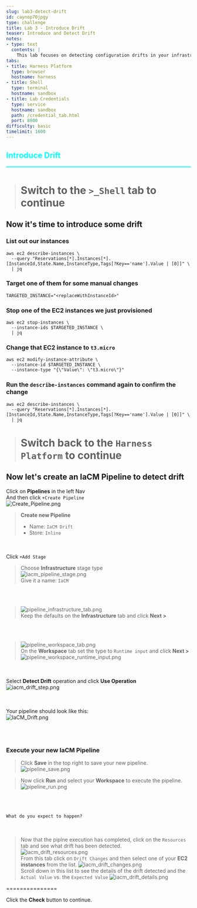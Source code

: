 ```yaml
---
slug: lab3-detect-drift
id: caynop70jpgy
type: challenge
title: Lab 3 - Introduce Drift
teaser: Introduce and Detect Drift
notes:
- type: text
  contents: |
    This lab focuses on detecting configuration drifts in your infrastructure. Participants will learn how to set up drift detection, interpret its results, and understand the impact of drift on infrastructure management.
tabs:
- title: Harness Platform
  type: browser
  hostname: harness
- title: Shell
  type: terminal
  hostname: sandbox
- title: Lab Credentials
  type: service
  hostname: sandbox
  path: /credential_tab.html
  port: 8000
difficulty: basic
timelimit: 1600
---
```


<style type="text/css" rel="stylesheet">
hr.cyan { background-color: cyan; color: cyan; height: 2px; margin-bottom: -10px; }
h2.cyan { color: cyan; }
</style><h2 class="cyan">Introduce Drift</h2>
<hr class="cyan">
<br>

> # Switch to the ```>_Shell``` tab to continue

## Now it's time to introduce some drift

### List out our instances
```
aws ec2 describe-instances \
  --query "Reservations[*].Instances[*].[InstanceId,State.Name,InstanceType,Tags[?Key=='name'].Value | [0]]" \
  | jq
```

### Target one of them for some manual changes
```
TARGETED_INSTANCE="<replaceWithInstanceId>"
```

### Stop one of the EC2 instances we just provisioned
```
aws ec2 stop-instances \
  --instance-ids $TARGETED_INSTANCE \
  | jq
```

### Change that EC2 instance to ```t3.micro```
```
aws ec2 modify-instance-attribute \
  --instance-id $TARGETED_INSTANCE \
  --instance-type "{\"Value\": \"t3.micro\"}"
```

### Run the ```describe-instances``` command again to confirm the change
```
aws ec2 describe-instances \
  --query "Reservations[*].Instances[*].[InstanceId,State.Name,InstanceType,Tags[?Key=='name'].Value | [0]]" \
  | jq
```

> # Switch back to the ```Harness Platform``` to continue

## Now let's create an IaCM Pipeline to detect drift
Click on **Pipelines** in the left Nav <br>
And then click ```+Create Pipeline``` <br>
![Create_Pipeline.png](https://raw.githubusercontent.com/harness-community/field-workshops/main/se-workshop-iacm/assets/images/Create_Pipeline.png)

> **Create new Pipeline**
> - Name: ```IaCM Drift``` <br>
> - Store: ```Inline``` <br>

<br><br>
Click ```+Add Stage``` <br>
> Choose **Infrastructure** stage type <br>
![iacm_pipeline_stage.png](https://raw.githubusercontent.com/harness-community/field-workshops/main/se-workshop-iacm/assets/images/iacm_pipeline_stage.png)<br>
Give it a name: ```IaCM```

<br><br>
> ![pipeline_infrastructure_tab.png](https://raw.githubusercontent.com/harness-community/field-workshops/main/assets/images/pipeline_infrastructure_tab.png)<br>
Keep the defaults on the  **Infrastructure** tab and click **Next >**

<br><br>
> ![pipeline_workspace_tab.png](https://raw.githubusercontent.com/harness-community/field-workshops/main/assets/images/pipeline_workspace_tab.png)<br>
On the **Workspace** tab set the type to ```Runtime input``` and click **Next >** <br>
![pipeline_workspace_runtime_input.png](https://raw.githubusercontent.com/harness-community/field-workshops/main/assets/images/pipeline_workspace_runtime_input.png)

<br><br>
Select **Detect Drift** operation and click **Use Operation** <br>
![iacm_drift_step.png](https://raw.githubusercontent.com/harness-community/field-workshops/main/se-workshop-iacm/assets/images/iacm_drift_step.png)

<br><br>
Your pipeline should look like this: <br>
![IaCM_Drift.png](https://raw.githubusercontent.com/harness-community/field-workshops/main/se-workshop-iacm/assets/images/IaCM_Drift.png)

<br><br>

### Execute your new IaCM Pipeline
> Click **Save** in the top right to save your new pipeline. <br>
![pipeline_save.png](https://raw.githubusercontent.com/harness-community/field-workshops/main/assets/images/pipeline_save.png) <br>

> Now click **Run** and select your **Workspace** to execute the pipeline. <br>
![pipeline_run.png](https://raw.githubusercontent.com/harness-community/field-workshops/main/assets/images/pipeline_run.png)

<br><br><br>
`What do you expect to happen?`
<br><br><br>

> Now that the piplne execution has completed, click on the ```Resources``` tab and see what drift has been detected.<br>
![iacm_drift_resources.png](https://raw.githubusercontent.com/harness-community/field-workshops/main/se-workshop-iacm/assets/images/iacm_drift_resources.png)<br>
From this tab click on ```Drift Changes``` and then select one of your **EC2 instances** from the list.
![iacm_drift_changes.png](https://raw.githubusercontent.com/harness-community/field-workshops/main/se-workshop-iacm/assets/images/iacm_drift_changes.png)<br>
Scroll down in this list to see the details of the drift detected and the ```Actual Value``` vs. the ```Expected Value```
![iacm_drift_details.png](https://raw.githubusercontent.com/harness-community/field-workshops/main/se-workshop-iacm/assets/images/iacm_drift_details.png)<br>

===============

Click the **Check** button to continue.
